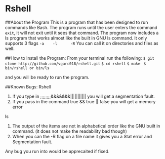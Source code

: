 # Rshell

##About the Program
This is a program that has been designed to run commands like Bash. The program
runs until the user enters the command `exit`, it will not exit until it sees that command.
The program now includes a ls program that works almost like the built in GNU ls command.
It only supports 3 flags `-a    -l      -R`
You can call it on directories and files as well.

##How to Install the Program:
From your terminal run the following:
`$ git clone http://github.com/vgarc018/rshell.git`
`$ cd rshell`
`$ make `
`$ bin/rshell or bin/ls`

and you will be ready to run the program.

##Known Bugs:
Rshell
1. If you type in ;;;;;;;;&&&&&&&||||||||||| you will get a segmentation fault.
2. If you pass in the command true && true || false you will get a memory error

ls
1. The output of the items are not in alphabetical order like the GNU built in command.
    (it does not make the readability bad though)
2. When you can the -R flag on a file name it gives you a Stat error and Segmentation fault.


Any bug you run into would be apprecaited if fixed.


